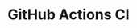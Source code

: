 # GitHub Actions CI















































































































































































































































































































































































































































































































































































































































































































































































































































































































































































































































































































































































































































































































































































































































































































































































































































